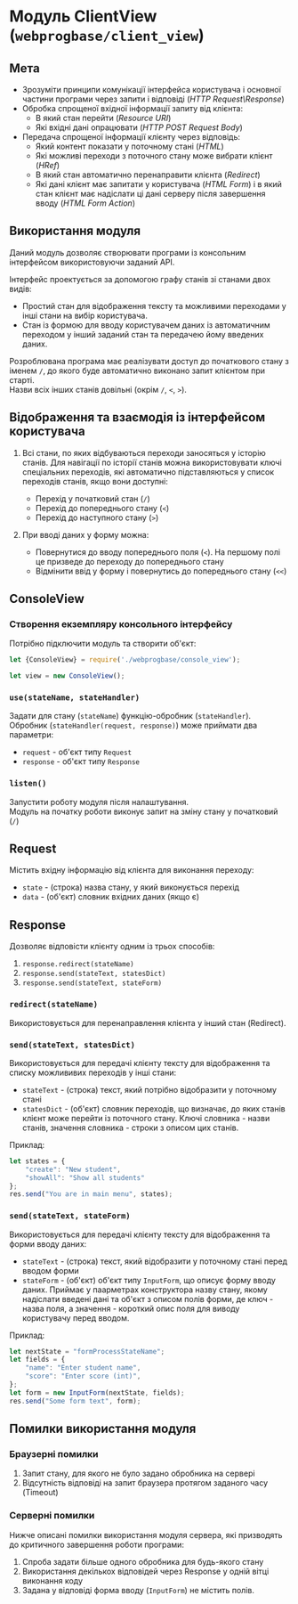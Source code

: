 # Модуль **ClientView** (`webprogbase/client_view`)

## Мета

* Зрозуміти принципи комунікації інтерфейса користувача і основної частини програми через запити і відповіді (_HTTP Request\Response_)
* Обробка спрощеної вхідної інформації запиту від клієнта:
  * В який стан перейти (_Resource URI_)
  * Які вхідні дані опрацювати (_HTTP POST Request Body_)
* Передача спрощеної інформації клієнту через відповідь:
  * Який контент показати у поточному стані (_HTML_)
  * Які можливі переходи з поточного стану може вибрати клієнт (_HRef_)
  * В який стан автоматично перенаправити клієнта (_Redirect_)
  * Які дані клієнт має запитати у користувача (_HTML Form_) і в який стан клієнт має надіслати ці дані серверу після завершення вводу (_HTML Form Action_)

## Використання модуля

Даний модуль дозволяє створювати програми із консольним інтерфейсом використовуючи заданий API.

Інтерфейс проектується за допомогою графу станів зі станами двох видів:

* Простий стан для відображення тексту та можливими переходами у інші стани на вибір користувача.
* Стан із формою для вводу користувачем даних із автоматичним переходом у інший заданий стан та передачею йому введених даних.

Розроблювана програма має реалізувати доступ до початкового стану з іменем `/`, до якого буде автоматично виконано запит клієнтом при старті.  
Назви всіх інших станів довільні (окрім `/`, `<`, `>`).

## Відображення та взаємодія із інтерфейсом користувача

1. Всі стани, по яких відбуваються переходи заносяться у історію станів. Для навігації по історії станів можна використовувати ключі спеціальних переходів, які автоматично підставляються у список переходів станів, якщо вони доступні:

    * Перехід у початковий стан (`/`)
    * Перехід до попереднього стану (`<`)
    * Перехід до наступного стану (`>`)

1. При вводі даних у форму можна:

    * Повернутися до вводу попереднього поля (`<`). На першому полі це призведе до переходу до попереднього стану
    * Відмінити ввід у форму і повернутись до попереднього стану (`<<`)

## ConsoleView

### Створення екземпляру консольного інтерфейсу

Потрібно підключити модуль та створити об'єкт:

```js
let {ConsoleView} = require('./webprogbase/console_view');

let view = new ConsoleView();
```

### `use(stateName, stateHandler)`

Задати для стану (`stateName`) функцію-обробник (`stateHandler`).  
Обробник (`stateHandler(request, response)`) може приймати два параметри:

* `request` - об'єкт типу `Request`
* `response` - об'єкт типу `Response`

### `listen()`

Запустити роботу модуля після налаштування.  
Модуль на початку роботи виконує запит на зміну стану у початковий (`/`)

## Request

Містить вхідну інформацію від клієнта для виконання переходу:

* `state` - (строка) назва стану, у який виконується перехід
* `data` - (об'єкт) словник вхідних даних (якщо є)

## Response

Дозволяє відповісти клієнту одним із трьох способів:

1. `response.redirect(stateName)`
1. `response.send(stateText, statesDict)`
1. `response.send(stateText, stateForm)`

### `redirect(stateName)`

Використовується для перенаправлення клієнта у інший стан (Redirect).

### `send(stateText, statesDict)`

Використовується для передачі клієнту тексту для відображення та списку можлививих переходів у інші стани:

* `stateText` - (строка) текст, який потрібно відобразити у поточному стані
* `statesDict` - (об'єкт) словник переходів, що визначає, до яких станів клієнт може перейти із поточного стану. Ключі словника - назви станів, значення словника - строки з описом цих станів.

Приклад:

```js
let states = {
    "create": "New student",
    "showAll": "Show all students"
};
res.send("You are in main menu", states);
```

### `send(stateText, stateForm)`

Використовується для передачі клієнту тексту для відображення та форми вводу даних:

* `stateText` - (строка) текст, який відобразити у поточному стані перед вводом форми
* `stateForm` - (об'єкт) об'єкт  типу `InputForm`, що описує форму вводу даних. Приймає у паарметрах конструктора назву стану, якому надіслати введені дані та об'єкт з описом полів форми, де ключ - назва поля, а значення - короткий опис поля для виводу користувачу перед вводом.

Приклад:

```js
let nextState = "formProcessStateName";
let fields = {
    "name": "Enter student name",
    "score": "Enter score (int)",
};
let form = new InputForm(nextState, fields);
res.send("Some form text", form);
```

## Помилки використання модуля

### Браузерні помилки

1. Запит стану, для якого не було задано обробника на сервері
1. Відсутність відповіді на запит браузера протягом заданого часу (Timeout)

### Серверні помилки

Нижче описані помилки використання модуля сервера, які призводять до критичного завершення роботи програми:

1. Спроба задати більше одного обробника для будь-якого стану
1. Використання декількох відповідей через Response у одній вітці виконання коду
1. Задана у відповіді форма вводу (`InputForm`) не містить полів.